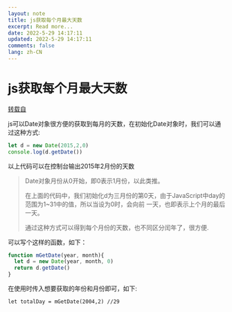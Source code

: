 ```yaml
---
layout: note
title: js获取每个月最大天数
excerpt: Read more...
date: 2022-5-29 14:17:11
updated: 2022-5-29 14:17:11
comments: false
lang: zh-CN
---
```


# js获取每个月最大天数

[转载自](https://www.cnblogs.com/hualuyao/p/4561068.html)

js可以Date对象很方便的获取到每月的天数，在初始化Date对象时，我们可以通过这种方式:

```js
let d = new Date(2015,2,0)
console.log(d.getDate())
```

以上代码可以在控制台输出2015年2月份的天数

> Date对象月份从0开始，即0表示1月份，以此类推。
>
> 在上面的代码中，我们初始化d为三月份的第0天，由于JavaScript中day的范围为1~31中的值，所以当设为0时，会向前 一天，也即表示上个月的最后一天。
>
> 通过这种方式可以得到每个月份的天数，也不同区分闰年了，很方便.

可以写个这样的函数，如下：
```js
function mGetDate(year, month){
  let d = new Date(year, month, 0)
  return d.getDate()
}
```
在使用时传入想要获取的年份和月份即可，如下:

`let totalDay = mGetDate(2004,2) //29`
  